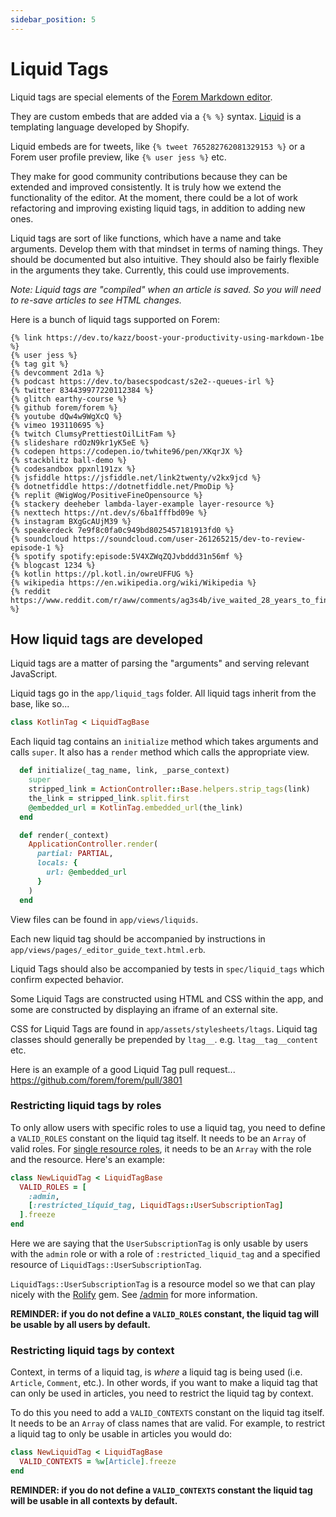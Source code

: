 ```yaml
---
sidebar_position: 5
---
```


# Liquid Tags

Liquid tags are special elements of the
[Forem Markdown editor](https://dev.to/new).

They are custom embeds that are added via a `{% %}` syntax.
[Liquid](https://shopify.github.io/liquid/) is a templating language developed
by Shopify.

Liquid embeds are for tweets, like `{% tweet 765282762081329153 %}` or a Forem
user profile preview, like `{% user jess %}` etc.

They make for good community contributions because they can be extended and
improved consistently. It is truly how we extend the functionality of the
editor. At the moment, there could be a lot of work refactoring and improving
existing liquid tags, in addition to adding new ones.

Liquid tags are sort of like functions, which have a name and take arguments.
Develop them with that mindset in terms of naming things. They should be
documented but also intuitive. They should also be fairly flexible in the
arguments they take. Currently, this could use improvements.

_Note: Liquid tags are "compiled" when an article is saved. So you will need to
re-save articles to see HTML changes._

Here is a bunch of liquid tags supported on Forem:

```liquid
{% link https://dev.to/kazz/boost-your-productivity-using-markdown-1be %}
{% user jess %}
{% tag git %}
{% devcomment 2d1a %}
{% podcast https://dev.to/basecspodcast/s2e2--queues-irl %}
{% twitter 834439977220112384 %}
{% glitch earthy-course %}
{% github forem/forem %}
{% youtube dQw4w9WgXcQ %}
{% vimeo 193110695 %}
{% twitch ClumsyPrettiestOilLitFam %}
{% slideshare rdOzN9kr1yK5eE %}
{% codepen https://codepen.io/twhite96/pen/XKqrJX %}
{% stackblitz ball-demo %}
{% codesandbox ppxnl191zx %}
{% jsfiddle https://jsfiddle.net/link2twenty/v2kx9jcd %}
{% dotnetfiddle https://dotnetfiddle.net/PmoDip %}
{% replit @WigWog/PositiveFineOpensource %}
{% stackery deeheber lambda-layer-example layer-resource %}
{% nexttech https://nt.dev/s/6ba1fffbd09e %}
{% instagram BXgGcAUjM39 %}
{% speakerdeck 7e9f8c0fa0c949bd8025457181913fd0 %}
{% soundcloud https://soundcloud.com/user-261265215/dev-to-review-episode-1 %}
{% spotify spotify:episode:5V4XZWqZQJvbddd31n56mf %}
{% blogcast 1234 %}
{% kotlin https://pl.kotl.in/owreUFFUG %}
{% wikipedia https://en.wikipedia.org/wiki/Wikipedia %}
{% reddit https://www.reddit.com/r/aww/comments/ag3s4b/ive_waited_28_years_to_finally_havr_my_first_pet %}
```

## How liquid tags are developed

Liquid tags are a matter of parsing the "arguments" and serving relevant
JavaScript.

Liquid tags go in the `app/liquid_tags` folder. All liquid tags inherit from the
base, like so...

```ruby
class KotlinTag < LiquidTagBase
```

Each liquid tag contains an `initialize` method which takes arguments and calls
`super`. It also has a `render` method which calls the appropriate view.

```ruby
  def initialize(_tag_name, link, _parse_context)
    super
    stripped_link = ActionController::Base.helpers.strip_tags(link)
    the_link = stripped_link.split.first
    @embedded_url = KotlinTag.embedded_url(the_link)
  end

  def render(_context)
    ApplicationController.render(
      partial: PARTIAL,
      locals: {
        url: @embedded_url
      }
    )
  end
```

View files can be found in `app/views/liquids`.

Each new liquid tag should be accompanied by instructions in
`app/views/pages/_editor_guide_text.html.erb`.

Liquid Tags should also be accompanied by tests in `spec/liquid_tags` which
confirm expected behavior.

Some Liquid Tags are constructed using HTML and CSS within the app, and some are
constructed by displaying an iframe of an external site.

CSS for Liquid Tags are found in `app/assets/stylesheets/ltags`. Liquid tag
classes should generally be prepended by `ltag__`. e.g. `ltag__tag__content`
etc.

Here is an example of a good Liquid Tag pull request...
https://github.com/forem/forem/pull/3801

### Restricting liquid tags by roles

To only allow users with specific roles to use a liquid tag, you need to define
a `VALID_ROLES` constant on the liquid tag itself. It needs to be an `Array` of
valid roles. For [single resource roles](../admin/admin-guide), it needs to be an `Array` with
the role and the resource. Here's an example:

```ruby
class NewLiquidTag < LiquidTagBase
  VALID_ROLES = [
    :admin,
    [:restricted_liquid_tag, LiquidTags::UserSubscriptionTag]
  ].freeze
end
```

Here we are saying that the `UserSubscriptionTag` is only usable by users with
the `admin` role or with a role of `:restricted_liquid_tag` and a specified
resource of `LiquidTags::UserSubscriptionTag`.

`LiquidTags::UserSubscriptionTag` is a resource model so we that can play nicely
with the [Rolify][rolify] gem. See [/admin](../admin/admin-guide) for more information.

**REMINDER: if you do not define a `VALID_ROLES` constant, the liquid tag will
be usable by all users by default.**

### Restricting liquid tags by context

Context, in terms of a liquid tag, is _where_ a liquid tag is being used (i.e.
`Article`, `Comment`, etc.). In other words, if you want to make a liquid tag
that can only be used in articles, you need to restrict the liquid tag by
context.

To do this you need to add a `VALID_CONTEXTS` constant on the liquid tag itself.
It needs to be an `Array` of class names that are valid. For example, to
restrict a liquid tag to only be usable in articles you would do:

```ruby
class NewLiquidTag < LiquidTagBase
  VALID_CONTEXTS = %w[Article].freeze
end
```

**REMINDER: if you do not define a `VALID_CONTEXTS` constant the liquid tag will
be usable in all contexts by default.**

[rolify]: https://github.com/RolifyCommunity/rolify
